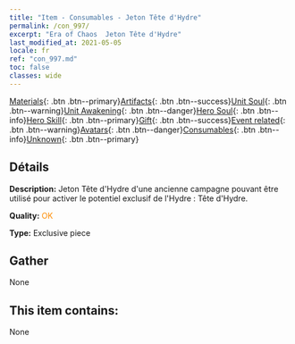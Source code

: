 ```yaml
---
title: "Item - Consumables - Jeton Tête d'Hydre"
permalink: /con_997/
excerpt: "Era of Chaos  Jeton Tête d'Hydre"
last_modified_at: 2021-05-05
locale: fr
ref: "con_997.md"
toc: false
classes: wide
---
```

 [Materials](/ItemsFR/){: .btn .btn--primary}[Artifacts](/ItemsFR/Artifacts/){: .btn .btn--success}[Unit Soul](/ItemsFR/UnitSoul/){: .btn .btn--warning}[Unit Awakening](/ItemsFR/UnitAwakening/){: .btn .btn--danger}[Hero Soul](/ItemsFR/HeroSoul/){: .btn .btn--info}[Hero Skill](/ItemsFR/HeroSkill/){: .btn .btn--primary}[Gift](/ItemsFR/Gift/){: .btn .btn--success}[Event related](/ItemsFR/Events/){: .btn .btn--warning}[Avatars](/ItemsFR/Avatars/){: .btn .btn--danger}[Consumables](/ItemsFR/Consumables/){: .btn .btn--info}[Unknown](/ItemsFR/Unknown/){: .btn .btn--primary}

## Détails
 **Description:** Jeton Tête d'Hydre d'une ancienne campagne pouvant être utilisé pour activer le potentiel exclusif de l'Hydre : Tête d'Hydre.

 **Quality:** <span style="color: #FF8C00">OK</span>

 **Type:** Exclusive piece

## Gather

  None

## This item contains:

  None

